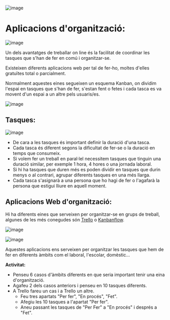 ![image](https://github.com/XaSaFa/MP08-23-24/assets/110727546/c2730eda-109f-4f91-aeb5-e727b14631c8)

# Aplicacions d'organització:

![image](https://github.com/XaSaFa/MP08-23-24/assets/110727546/03f4d40f-a61c-4cbe-bb46-1e9bff8c6dce)

Un dels avantatges de treballar on line és la facilitat de coordinar les tasques que s'han de fer en comú i organitzar-se.

Existeixen diferents aplicacions web per tal de fer-ho, moltes d'elles gratuïtes total o parcialment.

Normalment aquestes eines segueixen un esquema Kanban, on dividim l'espai en tasques que s'han de fer, s'estan fent o fetes i cada tasca es va movent d'un espai a un altre pels usuaris/es.

![image](https://github.com/XaSaFa/MP08-23-24/assets/110727546/1c1b49dc-4a80-4cd7-aad0-e7831ae0b1f6)

## Tasques:

![image](https://github.com/user-attachments/assets/7cc67f84-d6c3-4bb0-8c80-2899bb1fb886)

- De cara a les tasques és important definir la duració d'una tasca.
- Cada tasca és diferent segons la dificultat de fer-se o la duració en temps que consumeix.
- Si volem fer un treball en paral·lel necessitem tasques que tinguin una duració similar, per exemple 1 hora, 4 hores o una jornada laboral.
- Si hi ha tasques que duren més es poden dividir en tasques que durin menys o al contrari, agrupar diferents tasques en una més llarga.
- Cada tasca s'asignarà a una persona que ho hagi de fer o l'agafarà la persona que estigui lliure en aquell moment.

## Aplicacions Web d'organització:

Hi ha diferents eines que serveixen per organitzar-se en grups de treball, algunes de les més conegudes són [Trello](https://trello.com/es) o [Kanbanflow](https://kanbanflow.com/).

![image](https://github.com/user-attachments/assets/694673c1-12fc-4ef3-b1f2-bcc183d26e97)

![image](https://github.com/user-attachments/assets/6edc0b76-3e66-436b-a1f1-6f2271a41034)

Aquestes aplicacions ens serveixen per organitzar les tasques que hem de fer en diferents àmbits com el laboral, l'escolar, domèstic...

**Activitat:**

- Penseu 6 casos d'àmbits diferents en que seria important tenir una eina d'organització.
- Agafeu 2 dels casos anteriors i penseu en 10 tasques diferents.
- A Trello fareu un cas i a Trello un altre.
  - Feu tres apartats "Per fer", "En procés", "Fet".
  - Afegiu les 10 tasques a l'apartat "Per fer".
  - Aneu passant les tasques de "Per Fer" a "En procés" i després a "Fet".


